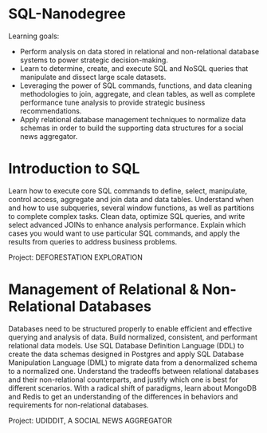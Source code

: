 # SQL-Nanodegree

Learning goals:
- Perform analysis on data stored in relational and non-relational database systems to power strategic decision-making. 
- Learn to determine, create, and execute SQL and NoSQL queries that manipulate and dissect large scale datasets. 
- Leveraging the power of SQL commands, functions, and data cleaning methodologies to join, aggregate, and clean tables, as well as complete performance tune analysis to provide strategic business recommendations. 
- Apply relational database management techniques to normalize data schemas in order to build the supporting data structures for a social news aggregator.

# Introduction to SQL
Learn how to execute core SQL commands to define, select, manipulate, control access, aggregate and join data and data tables. Understand when and how to use subqueries, several window functions, as well as partitions to complete complex tasks. Clean data, optimize SQL queries, and write select advanced JOINs to enhance analysis performance. Explain which cases you would want to use particular SQL commands, and apply the results from queries to address business problems.

Project: DEFORESTATION EXPLORATION

# Management of Relational & Non-Relational Databases
Databases need to be structured properly to enable efficient and effective querying and analysis of data. Build normalized, consistent, and performant relational data models. Use SQL Database Definition Language (DDL) to create the data schemas designed in Postgres and apply SQL Database Manipulation Language (DML) to migrate data from a denormalized schema to a normalized one. Understand the tradeoffs between relational databases and their non-relational counterparts, and justify which one is best for different scenarios. With a radical shift of paradigms, learn about MongoDB and Redis to get an understanding of the differences in behaviors and requirements for non-relational databases.

Project: UDIDDIT, A SOCIAL NEWS AGGREGATOR
